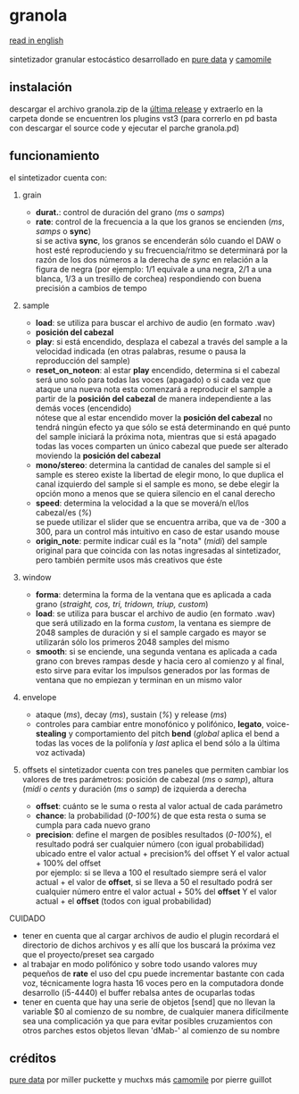 # granola
[read in english](https://github.com/teaecetyrannis/granola/blob/main/README_EN.md)
<br><br>
sintetizador granular estocástico desarrollado en [pure data](https://github.com/pure-data/pure-data) y [camomile](https://github.com/pierreguillot/Camomile)


## instalación
descargar el archivo granola.zip de la [última release](https://github.com/teaecetyrannis/granola/releases/tag/v1.0) y extraerlo en la carpeta donde se encuentren los plugins vst3 (para correrlo en pd basta con descargar el source code y ejecutar el parche granola.pd)

## funcionamiento
el sintetizador cuenta con:

1. grain
	- **durat.**: control de duración del grano (*ms* o *samps*)
	- **rate**: control de la frecuencia a la que los granos se encienden (*ms*, *samps* o **sync**)
	<br>si se activa **sync**, los granos se encenderán sólo cuando el DAW o host esté reproduciendo y su frecuencia/ritmo se determinará por la razón de los dos números a la derecha de *sync* en relación a la figura de negra (por ejemplo: 1/1 equivale a una negra, 2/1 a una blanca, 1/3 a un tresillo de corchea) respondiendo con buena precisión a cambios de tempo

2. sample
	  - **load**: se utiliza para buscar el archivo de audio (en formato .wav)
	- **posición del cabezal**
	- **play**: si está encendido, desplaza el cabezal a través del sample a la velocidad indicada (en otras palabras, resume o pausa la reproducción del sample)
	- **reset_on_noteon**: al estar **play** encendido, determina si el cabezal será uno solo para todas las voces (apagado) o si cada vez que ataque una nueva nota esta comenzará a reproducir el sample a partir de la **posición del cabezal** de manera independiente a las demás voces (encendido)
	<br>nótese que al estar encendido mover la **posición del cabezal** no tendrá ningún efecto ya que sólo se está determinando en qué punto del sample iniciará la próxima nota, mientras que si está apagado todas las voces comparten un único cabezal que puede ser alterado moviendo la **posición del cabezal**
	- **mono/stereo**: determina la cantidad de canales del sample
	si el sample es stereo existe la libertad de elegir mono, lo que duplica el canal izquierdo del sample
	si el sample es mono, se debe elegir la opción mono a menos que se quiera silencio en el canal derecho
	- **speed**: determina la velocidad a la que se moverá/n el/los cabezal/es (*%*)
	<br>se puede utilizar el slider que se encuentra arriba, que va de -300 a 300, para un control más intuitivo en caso de estar usando mouse
	- **origin_note**: permite indicar cuál es la "nota" (*midi*) del sample original para que coincida con las notas ingresadas al sintetizador, pero también permite usos más creativos que éste

3. window
	- **forma**: determina la forma de la ventana que es aplicada a cada grano (*straight, cos, tri, tridown, triup, custom*)
	- **load**: se utiliza para buscar el archivo de audio (en formato .wav) que será utilizado en la forma *custom*, la ventana es siempre de 2048 samples de duración y si el sample cargado es mayor se utilizarán sólo los primeros 2048 samples del mismo
	- **smooth**: si se enciende, una segunda ventana es aplicada a cada grano con breves rampas desde y hacia cero al comienzo y al final, esto sirve para evitar los impulsos generados por las formas de ventana que no empiezan y terminan en un mismo valor

4. envelope
	- ataque (*ms*), decay (*ms*), sustain (*%*) y release (*ms*)
	- controles para cambiar entre monofónico y polifónico, **legato**, voice-**stealing** y comportamiento del pitch **bend** (_global_ aplica el bend a todas las voces de la polifonía y _last_ aplica el bend sólo a la última voz activada)

5. offsets
	el sintetizador cuenta con tres paneles que permiten cambiar los valores de tres parámetros: posición de cabezal (*ms* o *samp*), altura (*midi* o *cents* y duración (*ms* o *samp*) de izquierda a derecha
	- **offset**: cuánto se le suma o resta al valor actual de cada parámetro
	- **chance**: la probabilidad (*0-100%*) de que esta resta o suma se cumpla para cada nuevo grano
	- **precision**: define el margen de posibles resultados (*0-100%*), el resultado podrá ser cualquier número (con igual probabilidad) ubicado entre el valor actual + precision% del offset Y el valor actual + 100% del offset
	<br>por ejemplo: si se lleva a 100 el resultado siempre será el valor actual + el valor de **offset**, si se lleva a 50 el resultado podrá ser cualquier número entre el valor actual + 50% del **offset** Y el valor actual + el **offset** (todos con igual probabilidad)

CUIDADO
- tener en cuenta que al cargar archivos de audio el plugin recordará el directorio de dichos archivos y es allí que los buscará la próxima vez que el proyecto/preset sea cargado
- al trabajar en modo polifónico y sobre todo usando valores muy pequeños de **rate** el uso del cpu puede incrementar bastante con cada voz, técnicamente logra hasta 16 voces pero en la computadora donde desarrollo (i5-4440) el buffer rebalsa antes de ocuparlas todas
- tener en cuenta que hay una serie de objetos [send] que no llevan la variable $0 al comienzo de su nombre, de cualquier manera difícilmente sea una complicación ya que para evitar posibles cruzamientos con otros parches estos objetos llevan 'dMab-' al comienzo de su nombre
	

## créditos
[pure data](https://github.com/pure-data/pure-data) por miller puckette y muchxs más
[camomile](https://github.com/pierreguillot/Camomile) por pierre guillot
